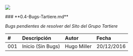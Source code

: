 <p align="left">
<img src="https://s28.postimg.org/ux8l1tv6l/imagengit.png">
</p>
### **0.4-Bugs-Tartiere.md**

_Bugs pendientes de resolver del Sito del Grupo Tartiere_




| # | Descripción  |Autor|Fecha|
|:------------- |:------------- |:---------------|:---------------|
|001| Inicio (Sin Bugs)|Hugo Miller|20/12/2016|

